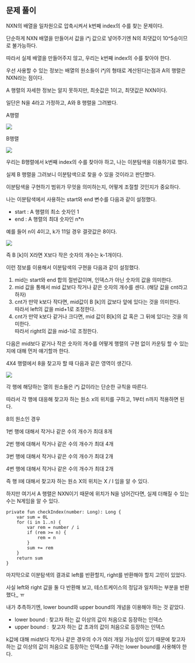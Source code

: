 ## 문제 풀이

NXN의 배열을 일차원으로 압축시켜서 k번째 index의 수를 찾는 문제이다.

단순하게 NXN 배열을 만들어서 값을 i\*j 값으로 넣어주기엔 N의 최댓값이 10^5승이므로 불가능하다.

따라서 실제 배열을 만들어주지 않고, 우리는 k번째 index의 수를 찾아야 한다.

우선 사용할 수 있는 정보는 배열의 원소들이 i\*j의 형태로 계산된다는점과 A의 행렬은 NXN라는 점이다.

A 행렬의 자세한 정보는 알지 못하지만, 최솟값은 1이고, 최댓값은 NXN이다.

일단은 N을 4라고 가정하고, A와 B 행렬을 그려봤다.

A행렬

![](https://blog.kakaocdn.net/dn/PUBEO/btsGC38XmtA/2oiQWIqmQ9QURTpwYk6KV1/img.png)

B행렬

![](https://blog.kakaocdn.net/dn/cWWRaI/btsGBhgicYg/jPFKz4ei2txWRvLNnJV6Lk/img.png)

우리는 B행렬에서 k번째 index의 수를 찾아야 하고, 나는 이분탐색을 이용하기로 했다.

실제 B 행렬을 그려보니 이분탐색으로 찾을 수 있을 것이라고 판단했다.

이분탐색을 구현하기 범위가 무엇을 의미하는지, 어떻게 조절할 것인지가 중요하다.

나는 이분탐색에서 사용하는 start와 end 변수를 다음과 같이 설정했다.

-   start : A 행렬의 최소 숫자인 1
-   end : A 행렬의 최대 숫자인 n\*n

예를 들어 n이 4이고, k가 11일 경우 결괏값은 8이다.

![](https://blog.kakaocdn.net/dn/dqlYoA/btsGEhsaaF0/IcUKIRMyyI0QljKbshxIc1/img.png)

즉 B \[k\]이 X라면 X보다 작은 숫자의 개수는 k-1개이다.

이런 정보를 이용해서 이분탐색의 구현을 다음과 같이 설정했다.

1.  mid는 start와 end 합의 절반값이며, 인덱스가 아닌 숫자의 값을 의미한다.
2.  mid 값을 통해서 mid 값보다 작거나 같은 숫자의 개수를 센다. (해당 값을 cnt라고 하자)
3.  cnt가 만약 k보다 작다면, mid값이 B \[k\]의 값보다 앞에 있다는 것을 의미한다.  
    따라서 left의 값을 mid+1로 조정한다.
4.  cnt가 만약 k보다 같거나 크다면, mid 값이 B\[k\]의 값 혹은 그 뒤에 있다는 것을 의미한다.  
    따라서 right의 값을 mid-1로 조정한다.

다음은 mid보다 같거나 작은 숫자의 개수를 어떻게 행렬의 구현 없이 카운팅 할 수 있는지에 대해 먼저 얘기할까 한다.

4X4 행렬에서 8을 찾고자 할 때 다음과 같은 영역이 생긴다.

![](https://blog.kakaocdn.net/dn/FOqQs/btsGB92VQ7t/TJn1tMQSxUguHQ8KCmAoyk/img.png)

각 행에 해당하는 열의 원소들은 i\*j 값이라는 단순한 규칙을 따른다.

따라서 각 행에 대응해 찾고자 하는 원소 x의 위치를 구하고, 1부터 n까지 적용하면 된다.

8의 원소인 경우

1번 행에 대해서 작거나 같은 수의 개수가 최대 8개

2번 행에 대해서 작거나 같은 수의 개수가 최대 4개

3번 행에 대해서 작거나 같은 수의 개수가 최대 2개

4번 행에 대해서 작거나 같은 수의 개수가 최대 2개

즉 행 I에 대해서 찾고자 하는 원소 X의 위치는 X / I 임을 알 수 있다.

하지만 여기서 A 행렬은 NXN이기 때문에 위치가 N을 넘어간다면, 실제 더해질 수 있는 수는 N게임을 알 수 있다.

```
private fun checkIndex(number: Long): Long {
    var sum = 0L
    for (i in 1..n) {
        var rem = number / i
        if (rem >= n) {
            rem = n
        }
        sum += rem
    }
    return sum
}
```

마지막으로 이분탐색의 결과로 left를 반환할지, right를 반환해야 할지 고민이 있었다.

사실 left와 right 값을 둘 다 반환해 보고, 테스트케이스의 정답과 일치하는 부분을 반환했다,, ㅠ

내가 추측하기엔, lower bound와 upper bound의 개념을 이용해야 하는 것 같았다.

-   lower bound : 찾고자 하는 값 이상의 값이 처음으로 등장하는 인덱스
-   upper bound :  찾고자 하는 값 초과의 값이 처음으로 등장하는 인덱스

k값에 대해 mid보다 작거나 같은 경우의 수가 여러 개일 가능성이 있기 때문에 찾고자 하는 값 이상의 값이 처음으로 등장하는 인덱스를 구하는 lower bound를 사용해야 한다.